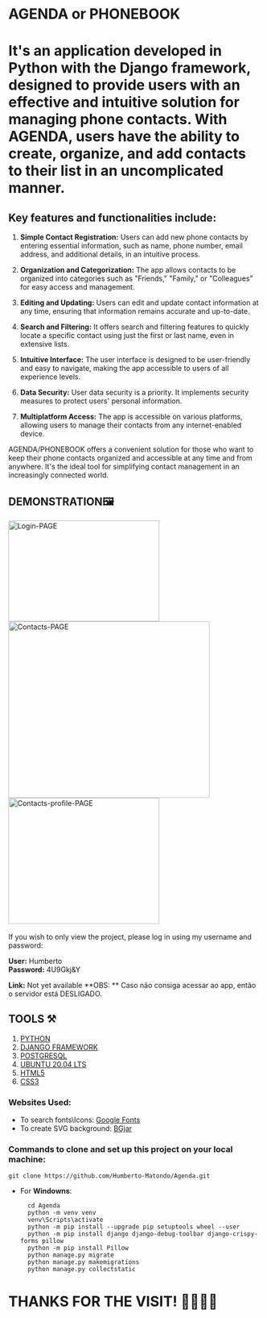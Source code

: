 <h1>AGENDA or PHONEBOOK<h1>

It's an application developed in Python with the Django framework, designed to provide users with an effective and intuitive solution for managing phone contacts. With AGENDA, users have the ability to create, organize, and add contacts to their list in an uncomplicated manner.

<h2>Key features and functionalities include:</h2>

1. **Simple Contact Registration:** Users can add new phone contacts by entering essential information, such as name, phone number, email address, and additional details, in an intuitive process.

2. **Organization and Categorization:** The app allows contacts to be organized into categories such as "Friends," "Family," or "Colleagues" for easy access and management.

3. **Editing and Updating:** Users can edit and update contact information at any time, ensuring that information remains accurate and up-to-date.

4. **Search and Filtering:** It offers search and filtering features to quickly locate a specific contact using just the first or last name, even in extensive lists.

5. **Intuitive Interface:** The user interface is designed to be user-friendly and easy to navigate, making the app accessible to users of all experience levels.

6. **Data Security:** User data security is a priority. It implements security measures to protect users' personal information.

7. **Multiplatform Access:** The app is accessible on various platforms, allowing users to manage their contacts from any internet-enabled device.

AGENDA/PHONEBOOK offers a convenient solution for those who want to keep their phone contacts organized and accessible at any time and from anywhere. It's the ideal tool for simplifying contact management in an increasingly connected world.

<h2>DEMONSTRATION🖼️</h2>

  <div>
    <img src="https://i.ibb.co/8BXVzJg/login-Page.png" alt="Login-PAGE" width="300" height="200">  
    <img src="https://i.ibb.co/yqdn2ZK/Contactos-PAGE.png" alt="Contacts-PAGE" width="400" height="350">
    <img src="https://i.ibb.co/BLQVMPx/Contacto-PAGE.png" alt="Contacts-profile-PAGE" width="300" height="250">
  </div>
  <br>
  If you wish to only view the project, please log in using my username and password:

  **User:** Humberto <br/>
  **Password:** 4U9Gkj&Y

  **Link:** Not yet available
  **OBS: ** Caso não consiga acessar ao app, então o servidor está DESLIGADO.

    
  <h2>TOOLS ⚒️</h2>
  
  1. <a href="https://www.python.org">PYTHON</a>
  2. <a href="https://www.djangoproject.com">DJANGO FRAMEWORK</a>
  3. <a href="https://www.postgresql.org">POSTGRESQL</a>
  3. <a href="https://releases.ubuntu.com/focal/">UBUNTU 20.04 LTS</a>
  4. <a href="https://html.com">HTML5</a>
  5. <a href="https://www.w3.org/Style/CSS/Overview.en.html">CSS3</a>


  <h3>Websites Used:</h3>

  - To search fonts\Icons: <a href="https://fonts.google.com">Google Fonts</a>
  - To create SVG background: <a href="https://bgjar.com">BGjar</a>

  <h3>Commands to clone and set up this project on your local machine:</h3>

    git clone https://github.com/Humberto-Matondo/Agenda.git
  
  - For **Windowns**:
    
          cd Agenda
          python -m venv venv
          venv\Scripts\activate
          python -m pip install --upgrade pip setuptools wheel --user
          python -m pip install django django-debug-toolbar django-crispy-forms pillow
          python -m pip install Pillow  
          python manage.py migrate
          python manage.py makemigrations
          python manage.py collectstatic
 
 
 <h1> THANKS FOR THE VISIT! 🫱🏿‍🫲🏻 </h1>
  
